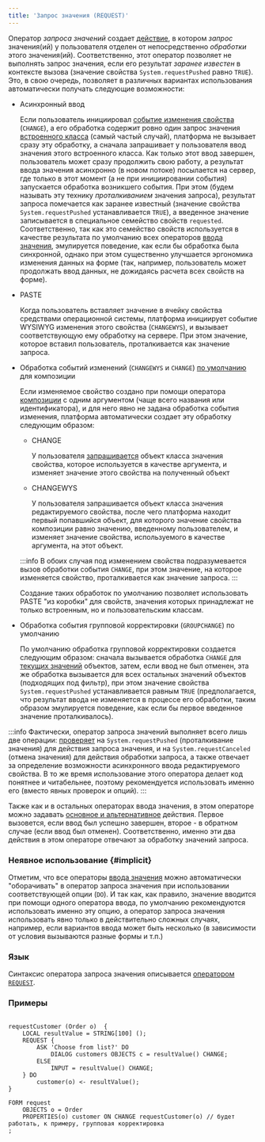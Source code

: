 ```yaml
---
title: 'Запрос значения (REQUEST)'
---
```


Оператор *запроса значений* создает [действие](Actions.md), в котором *запрос* значения(ий) у пользователя отделен от непосредственно *обработки* этого значения(ий). Соответственно, этот оператор позволяет не выполнять запрос значения, если его результат *заранее известен* в контексте вызова (значение свойства `System.requestPushed` равно `TRUE`). Это, в свою очередь, позволяет в различных вариантах использования автоматически получать следующие возможности:

- Асинхронный ввод

    Если пользователь инициировал [событие изменения](Form_events.md)[ свойства](Form_events.md) (`CHANGE`), а его обработка содержит ровно один запрос значения [встроенного класса](Built-in_classes.md) (самый частый случай), платформа не вызывает сразу эту обработку, а сначала запрашивает у пользователя ввод значения этого встроенного класса. Как только этот ввод завершен, пользователь может сразу продолжить свою работу, а результат ввода значения асинхронно (в новом потоке) посылается на сервер, где только в этот момент (а не при инициировании события) запускается обработка возникшего события. При этом (будем называть эту технику *проталкиванием* значения запроса), результат запроса помечается как заранее известный (значение свойства `System.requestPushed` устанавливается `TRUE`), а введенное значение записывается в специальное семейство свойств `requested`. Соответственно, так как это семейство свойств используется в качестве результата по умолчанию всех операторов [ввода значения](Value_input.md), эмулируется поведение, как если бы обработка была синхронной, однако при этом существенно улучшается эргономика изменения данных на форме (так, например, пользователь может продолжать ввод данных, не дожидаясь расчета всех свойств на форме).

- PASTE

    Когда пользователь вставляет значение в ячейку свойства средствами операционной системы, платформа инициирует событие WYSIWYG изменения этого свойства (`CHANGEWYS`), и вызывает соответствующую ему обработку на сервере. При этом значение, которое вставил пользователь, проталкивается как значение запроса.

- Обработка событий изменений (`CHANGEWYS` и `CHANGE`) [по умолчанию](Form_events.md#default) для композиции

    Если изменяемое свойство создано при помощи оператора [композиции](Composition_JOIN.md) с одним аргументом (чаще всего названия или идентификатора), и для него явно не задана обработка события изменения, платформа автоматически создает эту обработку следующим образом: 

    - CHANGE

        У пользователя [запрашивается](Form_events.md#queryValue-broken) объект класса значения свойства, которое используется в качестве аргумента, и изменяет значение этого свойства на полученный объект 

    - CHANGEWYS

        У пользователя запрашивается объект класса значения редактируемого свойства, после чего платформа находит первый попавшийся объект, для которого значение свойства композиции равно значению, введенному пользователем, и изменяет значение свойства, используемого в качестве аргумента, на этот объект.

  :::info
    В обоих случая под изменением свойства подразумевается вызов обработки события `CHANGE`, при этом значение, на которое изменяется свойство, проталкивается как значение запроса.
  :::

    Создание таких обработок по умолчанию позволяет использовать PASTE "из коробки" для свойств, значения которых принадлежат не только встроенным, но и пользовательским классам.

- Обработка события групповой корректировки (`GROUPCHANGE`) по умолчанию

    По умолчанию обработка групповой корректировки создается следующим образом: сначала вызывается обработка `CHANGE` для [текущих значений](Form_structure.md#currentObject) объектов, затем, если ввод не был отменен, эта же обработка вызывается для всех остальных значений объектов (подходящих под фильтр), при этом значение свойства `System.requestPushed` устанавливается равным `TRUE` (предполагается, что результат ввода не изменяется в процессе его обработки, таким образом эмулируется поведение, как если бы первое введенное значение проталкивалось).

:::info
Фактически, оператор запроса значений выполняет всего лишь две операции: [проверяет](Branching_CASE_IF_MULTI.md) на `System.requestPushed` (проталкивание значения) для действия запроса значения, и на `System.requestCanceled` (отмена значения) для действия обработки запроса, а также отвечает за определение возможности асинхронного ввода редактируемого свойства. В то же время использование этого оператора делает код понятнее и читабельнее, поэтому рекомендуется использовать именно его (вместо явных проверок и опций).
:::

Также как и в остальных операторах ввода значения, в этом операторе можно задавать [основное и альтернативное](Value_input.md) действия. Первое вызовется, если ввод был успешно завершен, второе - в обратном случае (если ввод был отменен). Соответственно, именно эти два действия в этом операторе отвечают за обработку значений запроса.

### Неявное использование {#implicit}

Отметим, что все операторы [ввода значения](Value_input.md) можно автоматически "оборачивать" в оператор запроса значения при использовании соответствующей опции (`DO`). И так как, как правило, значение вводится при помощи одного оператора ввода, по умолчанию рекомендуются использовать именно эту опцию, а оператор запроса значения использовать явно только в действительно сложных случаях, например, если вариантов ввода может быть несколько (в зависимости от условия вызываются разные формы и т.п.)

### Язык

Синтаксис оператора запроса значения описывается [оператором `REQUEST`](REQUEST_operator.md).

### Примеры

```lsf

requestCustomer (Order o)  {
    LOCAL resultValue = STRING[100] ();
    REQUEST {
        ASK 'Choose from list?' DO
            DIALOG customers OBJECTS c = resultValue() CHANGE;
        ELSE
            INPUT = resultValue() CHANGE;
    } DO
        customer(o) <- resultValue();
}

FORM request
    OBJECTS o = Order
    PROPERTIES(o) customer ON CHANGE requestCustomer(o) // будет работать, к примеру, групповая корректировка
;
```
